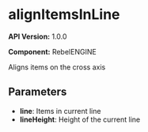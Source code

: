 # alignItemsInLine

**API Version:** 1.0.0

**Component:** RebelENGINE

Aligns items on the cross axis

## Parameters

- **line**: Items in current line
- **lineHeight**: Height of the current line

